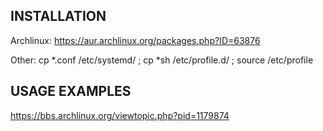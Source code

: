 
INSTALLATION
------------

Archlinux: https://aur.archlinux.org/packages.php?ID=63876

Other: cp *.conf /etc/systemd/ ; cp *sh /etc/profile.d/ ; source /etc/profile

USAGE EXAMPLES
--------------

https://bbs.archlinux.org/viewtopic.php?pid=1179874

